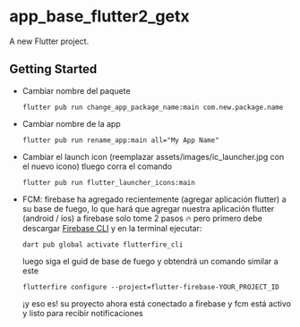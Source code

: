 # app_base_flutter2_getx

A new Flutter project.

## Getting Started

- Cambiar nombre del paquete
  ```
  flutter pub run change_app_package_name:main com.new.package.name
  ```
- Cambiar nombre de la app
  ```
  flutter pub run rename_app:main all="My App Name"
  ```
- Cambiar el launch icon (reemplazar assets/images/ic_launcher.jpg con el nuevo icono) tluego corra el comando

  ```
  flutter pub run flutter_launcher_icons:main
  ```

- FCM: firebase ha agregado recientemente (agregar aplicación flutter) a su base de fuego, lo que hará que agregar nuestra aplicación flutter (android / ios) a firebase solo tome 2 pasos 🔥 pero primero debe descargar [Firebase CLI](https://firebase.google.com/docs/cli?authuser=0&hl=en#install_the_firebase_cli) y en la terminal ejecutar:

  ```
  dart pub global activate flutterfire_cli
  ```

  luego siga el guid de base de fuego y obtendrá un comando similar a este

  ```
  flutterfire configure --project=flutter-firebase-YOUR_PROJECT_ID
  ```

  ¡y eso es! su proyecto ahora está conectado a firebase y fcm está activo y listo para recibir notificaciones
